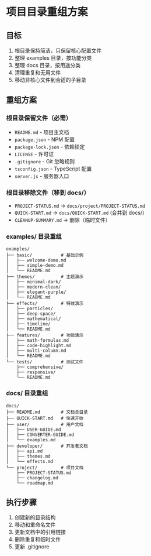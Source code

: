 # 项目目录重组方案

## 目标
1. 根目录保持简洁，只保留核心配置文件
2. 整理 examples 目录，按功能分类
3. 整理 docs 目录，按用途分类  
4. 清理重复和无用文件
5. 移动非核心文件到合适的子目录

## 重组方案

### 根目录保留文件（必需）
- `README.md` - 项目主文档
- `package.json` - NPM 配置
- `package-lock.json` - 依赖锁定
- `LICENSE` - 许可证
- `.gitignore` - Git 忽略规则
- `tsconfig.json` - TypeScript 配置
- `server.js` - 服务器入口

### 根目录移除文件（移到 docs/）
- `PROJECT-STATUS.md` → `docs/project/PROJECT-STATUS.md`
- `QUICK-START.md` → `docs/QUICK-START.md` (合并到 docs/)
- `CLEANUP-SUMMARY.md` → 删除（临时文件）

### examples/ 目录重组
```
examples/
├── basic/           # 基础示例
│   ├── welcome-demo.md
│   ├── simple-demo.md
│   └── README.md
├── themes/          # 主题演示
│   ├── minimal-dark/
│   ├── modern-clean/
│   ├── elegant-purple/
│   └── README.md
├── effects/         # 特效演示
│   ├── particles/
│   ├── deep-space/
│   ├── mathematical/
│   ├── timeline/
│   └── README.md
├── features/        # 功能演示
│   ├── math-formulas.md
│   ├── code-highlight.md
│   ├── multi-column.md
│   └── README.md
└── tests/           # 测试文件
    ├── comprehensive/
    ├── responsive/
    └── README.md
```

### docs/ 目录重组
```
docs/
├── README.md        # 文档总目录
├── QUICK-START.md   # 快速开始
├── user/            # 用户文档
│   ├── USER-GUIDE.md
│   ├── CONVERTER-GUIDE.md
│   └── examples.md
├── developer/       # 开发者文档
│   ├── api.md
│   ├── themes.md
│   └── effects.md
└── project/         # 项目文档
    ├── PROJECT-STATUS.md
    ├── changelog.md
    └── roadmap.md
```

## 执行步骤
1. 创建新的目录结构
2. 移动和重命名文件
3. 更新文档中的引用链接
4. 删除重复和临时文件
5. 更新 .gitignore
